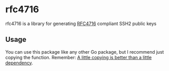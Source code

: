 # rfc4716

rfc4716 is a library for generating [RFC4716](https://www.rfc-editor.org/rfc/rfc4716) compliant SSH2 public keys

## Usage

You can use this package like any other Go package, but I recommend just copying the function. Remember: [A little copying is better than a little dependency](https://go-proverbs.github.io/).
